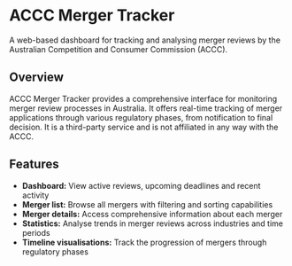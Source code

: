 # ACCC Merger Tracker

A web-based dashboard for tracking and analysing merger reviews by the Australian Competition and Consumer Commission (ACCC).

## Overview

ACCC Merger Tracker provides a comprehensive interface for monitoring merger review processes in Australia. It offers real-time tracking of merger applications through various regulatory phases, from notification to final decision. It is a third-party service and is not affiliated in any way with the ACCC.

## Features

- **Dashboard:** View active reviews, upcoming deadlines and recent activity
- **Merger list:** Browse all mergers with filtering and sorting capabilities
- **Merger details:** Access comprehensive information about each merger
- **Statistics:** Analyse trends in merger reviews across industries and time periods
- **Timeline visualisations:** Track the progression of mergers through regulatory phases
